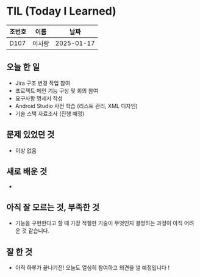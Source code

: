 # TIL (Today I Learned)

| 조번호 | 이름      | 날짜       |
| ------ | --------- | ---------- |
| D107     | 이사랑    | 2025-01-17 |

## 오늘 한 일
- Jira 구조 변경 작업 참여
- 프로젝트 메인 기능 구상 및 회의 참여
- 요구사항 명세서 작성
- Android Studio 사전 학습 (리스트 관리, XML 디자인)
- 기술 스택 자료조사 (진행 예정)

## 문제 있었던 것
- 이상 없음

## 새로 배운 것
- 

## 아직 잘 모르는 것, 부족한 것
- 기능을 구현한다고 할 때 가장 적절한 기술이 무엇인지 결정하는 과정이 아직 어려운 것 같습니다.

## 잘 한 것
- 아직 하루가 끝나기전! 오늘도 열심히 참여하고 의견을 낼 예정입니다 !